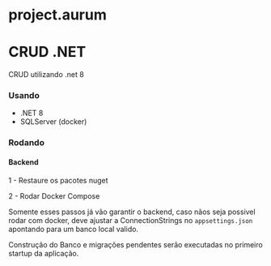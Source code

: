 # project.aurum

# CRUD .NET

CRUD utilizando .net 8

### Usando
* .NET 8
* SQLServer (docker)

### Rodando

#### Backend

1 - Restaure os pacotes nuget

2 - Rodar Docker Compose

Somente esses passos já vão garantir o backend, caso nãos seja possivel rodar com docker, deve ajustar a ConnectionStrings no `appsettings.json` apontando para um banco local valido.

Construção do Banco e migrações pendentes serão executadas no primeiro startup da aplicação.


